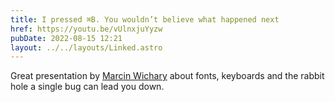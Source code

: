 ```yaml
---
title: I pressed ⌘B. You wouldn’t believe what happened next
href: https://youtu.be/vUlnxjuYyzw
pubDate: 2022-08-15 12:21
layout: ../../layouts/Linked.astro
---
```


Great presentation by [Marcin Wichary](https://twitter.com/mwichary) about fonts, keyboards and the rabbit hole a single bug can lead you down.

